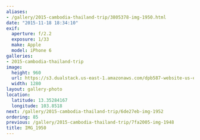 ```yaml
---
aliases:
- /gallery/2015-cambodia-thailand-trip/3805378-img-1950.html
date: "2015-11-18 18:34:10"
exif:
  aperture: f/2.2
  exposure: 1/33
  make: Apple
  model: iPhone 6
galleries:
- 2015-cambodia-thailand-trip
image:
  height: 960
  url: https://s3.dualstack.us-east-1.amazonaws.com/dpb587-website-us-east-1/asset/gallery/2015-cambodia-thailand-trip/3805378-img-1950~1280.jpg
  width: 1280
layout: gallery-photo
location:
  latitude: 13.35284167
  longitude: 103.8518
next: /gallery/2015-cambodia-thailand-trip/6de27eb-img-1952
ordering: 85
previous: /gallery/2015-cambodia-thailand-trip/7fa2005-img-1948
title: IMG_1950
---
```

